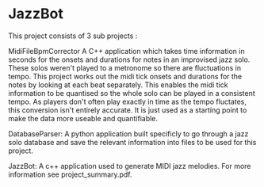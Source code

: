 # JazzBot

This project consists of 3 sub projects :

MidiFileBpmCorrector
A C++ application which takes time information in seconds for the onsets and durations for notes in an improvised jazz solo. These solos weren't played to a metronome so there are fluctuations in tempo. This project works out the midi tick onsets and durations for the notes by looking at each beat separately. This enables the midi tick information to be quantised so the whole solo can be played in a consistent tempo. As players don't often play exactly in time as the tempo fluctates, this conversion isn't entirely accurate. It is just used as a starting point to make the data more useable and quantifiable.

DatabaseParser:
A python application built specificly to go through a jazz solo database and save the relevant information into files to be used for this project.

JazzBot:
A c++ application used to generate MIDI jazz melodies. For more information see project_summary.pdf. 


 
